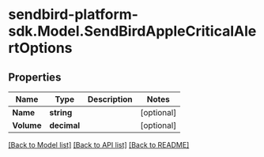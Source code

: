 
# sendbird-platform-sdk.Model.SendBirdAppleCriticalAlertOptions

## Properties

Name | Type | Description | Notes
------------ | ------------- | ------------- | -------------
**Name** | **string** |  | [optional] 
**Volume** | **decimal** |  | [optional] 

[[Back to Model list]](../README.md#documentation-for-models)
[[Back to API list]](../README.md#documentation-for-api-endpoints)
[[Back to README]](../README.md)


